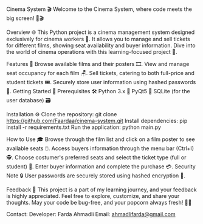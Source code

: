 Cinema System 🎬
Welcome to the Cinema System, where code meets the big screen! 🚀🎬

Overview 🌐
This Python project is a cinema management system designed exclusively for cinema workers 🍿. It allows you to manage and sell tickets for different films, showing seat availability and buyer information. Dive into the world of cinema operations with this learning-focused project 🎥.

Features 🌟
Browse available films and their posters 🎞️.
View and manage seat occupancy for each film 🪑.
Sell tickets, catering to both full-price and student tickets 🎟️.
Securely store user information using hashed passwords 🔐.
Getting Started 🚀
Prerequisites 🛠️
Python 3.x 🐍
PyQt5 🧰
SQLite (for the user database) 🗃️

Installation ⚙️
Clone the repository:
git clone https://github.com/Faardaa/cinema-system.git
Install dependencies:
pip install -r requirements.txt
Run the application:
python main.py

How to Use 🎓
Browse through the film list and click on a film poster to see available seats 🖱️.
Access buyers information through the menu bar (Ctrl+I) 🕵️.
Choose costumer's preferred seats and select the ticket type (full or student) 🎫.
Enter buyer information and complete the purchase 💳.
Security Note 🔒
User passwords are securely stored using hashed encryption 🔐.

Feedback 🚀
This project is a part of my learning journey, and your feedback is highly appreciated. Feel free to explore, customize, and share your thoughts. May your code be bug-free, and your popcorn always fresh! 🚀🍿

Contact:
Developer: Farda Ahmadli
Email: ahmadlifarda@gmail.com
